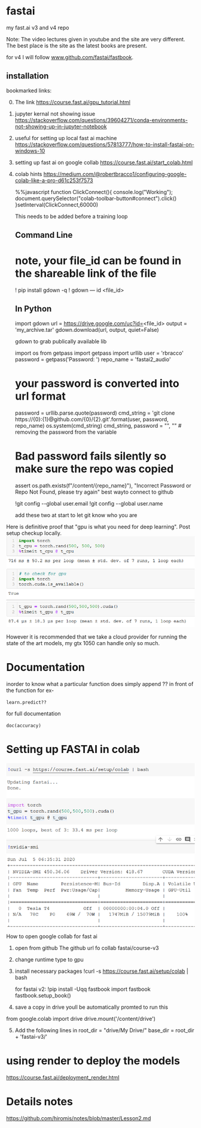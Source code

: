 # fastai
my fast.ai v3 and v4 repo
 
Note: The video lectures given in youtube and the site are very different. The best place is the site as the latest books are present.

for v4 I will follow www.github.com/fastai/fastbook.

## installation

bookmarked links: 



0. The link
https://course.fast.ai/gpu_tutorial.html

1. jupyter kernal not showing issue
https://stackoverflow.com/questions/39604271/conda-environments-not-showing-up-in-jupyter-notebook

2. useful for setting up local fast ai machine
https://stackoverflow.com/questions/57813777/how-to-install-fastai-on-windows-10

3. setting up fast ai on google collab
https://course.fast.ai/start_colab.html

4. colab hints 
https://medium.com/@robertbracco1/configuring-google-colab-like-a-pro-d61c253f7573

    %%javascript
    function ClickConnect(){
    console.log("Working");
    document.querySelector("colab-toolbar-button#connect").click()
    }setInterval(ClickConnect,60000)

    This needs to be added before a training loop

    ## Command Line
    # note, your file_id can be found in the shareable link of the file
    ! pip install gdown -q
    ! gdown — id <file_id>
    ## In Python
    import gdown
    url = https://drive.google.com/uc?id=<file_id>
    output = 'my_archive.tar'
    gdown.download(url, output, quiet=False)

    gdown to grab publically available lib

    import os
    from getpass import getpass
    import urllib
    user = 'rbracco'
    password = getpass('Password: ')
    repo_name = 'fastai2_audio'
    # your password is converted into url format
    password = urllib.parse.quote(password)
    cmd_string = 'git clone https://{0}:{1}@github.com/{0}/{2}.git'.format(user, password, repo_name)
    os.system(cmd_string)
    cmd_string, password = "", "" # removing the password from the variable
    # Bad password fails silently so make sure the repo was copied
    assert os.path.exists(f"/content/{repo_name}"), "Incorrect Password or Repo Not Found, please try again"
    best wayto connect to github

    !git config --global user.email <YOUR EMAIL>
    !git config --global user.name <YOUR NAME>

    add these two at start to let git know who you are

    
Here is definitive proof that "gpu is what you need for deep learning".
Post setup checkup locally.
![](cpu_vs_gpu.png)

However it is recommended that we take a cloud provider for running the state of the art models, my gtx 1050 can handle only so much.

# Documentation

inorder to know what a particular function does simply append ?? in front of the function
for ex-

`learn.predict??`

for full documentation

`doc(accuracy)`

# Setting up FASTAI in colab

![](colab_gpu.png)

How to open google collab for fast ai
1. open from github
    The github url fo collab
    fastai/course-v3

2. change runtime type to gpu

3. install necessary packages
    !curl -s https://course.fast.ai/setup/colab | bash

   for fastai v2:
   !pip install -Uqq fastbook
    import fastbook
    fastbook.setup_book()

4. save a copy in drive
youll be automatically promted to run this

from google.colab import drive
drive.mount('/content/drive')

5. Add the following lines in
    root_dir = "drive/My Drive/" 
    base_dir = root_dir + 'fastai-v3/' 

# using render to deploy the models

https://course.fast.ai/deployment_render.html

# Details notes
https://github.com/hiromis/notes/blob/master/Lesson2.md

